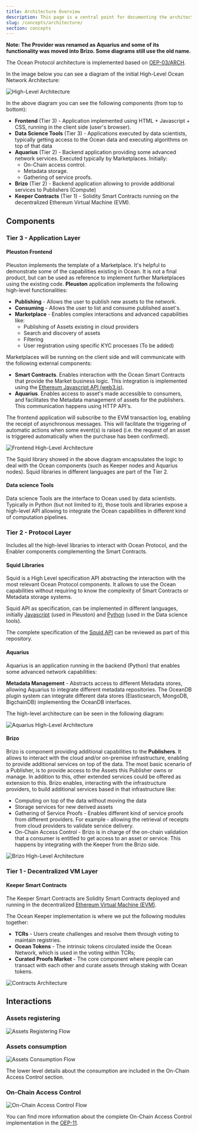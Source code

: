 ```yaml
---
title: Architecture Overview
description: This page is a central point for documenting the architecture of Ocean Protocol.
slug: /concepts/architecture/
section: concepts
---
```


**Note: The Provider was renamed as Aquarius and some of its functionality was moved into Brizo. Some diagrams still use the old name.**

The Ocean Protocol architecture is implemented based on [OEP-03/ARCH](https://github.com/oceanprotocol/OEPs/tree/master/3).

In the image below you can see a diagram of the initial High-Level Ocean Network Architecture:

![High-Level Architecture](architecture/img/high-level-architecture.png)

In the above diagram you can see the following components (from top to bottom):

- **Frontend** (Tier 3) - Application implemented using HTML + Javascript + CSS, running in the client side (user's browser).
- **Data Science Tools** (Tier 3) - Applications executed by data scientists, typically getting access to the Ocean data and executing algorithms on top of that data
- **Aquarius** (Tier 2) - Backend application providing some advanced network services. Executed typically by Marketplaces. Initially:
  - On-Chain access control.
  - Metadata storage.
  - Gathering of service proofs.
- **Brizo** (Tier 2) - Backend application allowing to provide additional services to Publishers (Compute)
- **Keeper Contracts** (Tier 1) - Solidity Smart Contracts running on the decentralized Ethereum Virtual Machine (EVM).

## Components

### Tier 3 - Application Layer

#### Pleuston Frontend

Pleuston implements the template of a Marketplace. It's helpful to demonstrate some of the capabilities existing in Ocean.
It is not a final product, but can be used as reference to implement further Marketplaces using the existing code.
**Pleuston** application implements the following high-level functionalities:

- **Publishing** - Allows the user to publish new assets to the network.
- **Consuming** - Allows the user to list and consume published asset's.
- **Marketplace** - Enables complex interactions and advanced capabilities like:
  - Publishing of Assets existing in cloud providers
  - Search and discovery of assets
  - Filtering
  - User registration using specific KYC processes (To be added)

Marketplaces will be running on the client side and will communicate with the following external components:

- **Smart Contracts**. Enables interaction with the Ocean Smart Contracts that provide the Market business logic. This integration is implemented using the [Ethereum Javascript API (web3.js)](https://github.com/ethereum/web3.js/).
- **Aquarius**. Enables access to asset's made accessible to consumers, and facilitates the Metadata management of assets for the publishers. This communication happens using HTTP API's.

The frontend application will subscribe to the EVM transaction log, enabling the receipt of asynchronous messages. This will facilitate the triggering of automatic actions when some event(s) is raised (i.e. the request of an asset is triggered automatically when the purchase has been confirmed).

![Frontend High-Level Architecture](architecture/img/frontend-hl-arch.png)

The Squid library showed in the above diagram encapsulates the logic to deal with the Ocean components (such as Keeper nodes and Aquarius nodes). Squid libraries in different languages are part of the Tier 2.

#### Data science Tools

Data science Tools are the interface to Ocean used by data scientists. Typically in Python (but not limited to it),
those tools and libraries expose a high-level API allowing to integrate the Ocean capabilities in different kind of computation pipelines.

### Tier 2 - Protocol Layer

Includes all the high-level libraries to interact with Ocean Protocol, and the Enabler components complementing the Smart Contracts.

#### Squid Libraries

Squid is a High Level specification API abstracting the interaction with the most relevant Ocean Protocol components.
It allows to use the Ocean capabilities without requiring to know the complexity of Smart Contracts or Metadata storage systems.

Squid API as specification, can be implemented in different languages, initially [Javascript](https://github.com/oceanprotocol/squid-js) (used in Pleuston) and [Python](https://github.com/oceanprotocol/squid-py) (used in the Data science tools).

The complete specification of the [Squid API](development/squid.md) can be reviewed as part of this repository.

#### Aquarius

Aquarius is an application running in the backend (Python) that enables some advanced network capabilities:

**Metadata Management** - Abstracts access to different Metadata stores, allowing Aquarius to integrate different metadata repositories. The OceanDB plugin system can integrate different data stores (Elasticsearch, MongoDB, BigchainDB) implementing the OceanDB interfaces.

The high-level architecture can be seen in the following diagram:

![Aquarius High-Level Architecture](architecture/img/provider-hl-arch.png)

#### Brizo

Brizo is component providing additional capabilities to the **Publishers**. It allows to interact with the cloud and/or on-premise infrastructure, enabling to provide additional services on top of the data.
The most basic scenario of a Publisher, is to provide access to the Assets this Publisher owns or manage. In addition to this, other extended services could be offered as extension to this.
Brizo enables, interacting with the infrastructure providers, to build additional services based in that infrastructure like:

- Computing on top of the data without moving the data
- Storage services for new derived assets
- Gathering of Service Proofs - Enables different kind of service proofs from different providers. For example - allowing the retrieval of receipts from cloud providers to validate service delivery.
- On-Chain Access Control - Brizo is in charge of the on-chain validation that a consumer is entitled to get access to an asset or service. This happens by integrating with the Keeper from the Brizo side.

![Brizo High-Level Architecture](architecture/img/brizo-hl-arch.png)

### Tier 1 - Decentralized VM Layer

#### Keeper Smart Contracts

The Keeper Smart Contracts are Solidity Smart Contracts deployed and running in the decentralized [Ethereum Virtual Machine (EVM)](https://github.com/ethereum/wiki/wiki/Ethereum-introduction#about-ethereum).

The Ocean Keeper implementation is where we put the following modules together:

- **TCRs** - Users create challenges and resolve them through voting to maintain registries.
- **Ocean Tokens** - The intrinsic tokens circulated inside the Ocean Network, which is used in the voting within TCRs;
- **Curated Proofs Market** - The core component where people can transact with each other and curate assets through staking with Ocean tokens.

![Contracts Architecture](architecture/img/contracts-structure.jpg)

## Interactions

### Assets registering

![Assets Registering Flow](architecture/img/assets-registering.png)

### Assets consumption

![Assets Consumption Flow](architecture/img/assets-consumption.png)

The lower level details about the consumption are included in the On-Chain Access Control section.

### On-Chain Access Control

![On-Chain Access Control Flow](architecture/img/onchain-acl.png)

You can find more information about the complete On-Chain Access Control implementation in the [OEP-11](https://github.com/oceanprotocol/OEPs/tree/master/11). 
